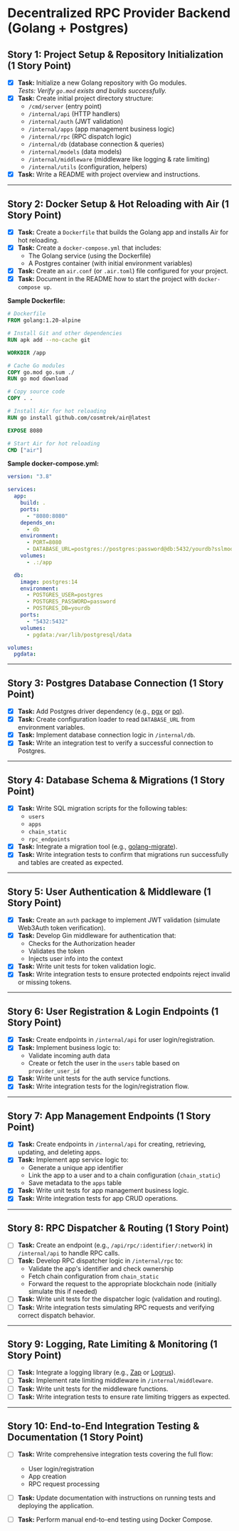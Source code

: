 # Decentralized RPC Provider Backend (Golang + Postgres)

## Story 1: Project Setup & Repository Initialization (1 Story Point)
- [x] **Task:** Initialize a new Golang repository with Go modules.  
  _Tests: Verify `go.mod` exists and builds successfully._
- [x] **Task:** Create initial project directory structure:
  - `/cmd/server` (entry point)
  - `/internal/api` (HTTP handlers)
  - `/internal/auth` (JWT validation)
  - `/internal/apps` (app management business logic)
  - `/internal/rpc` (RPC dispatch logic)
  - `/internal/db` (database connection & queries)
  - `/internal/models` (data models)
  - `/internal/middleware` (middleware like logging & rate limiting)
  - `/internal/utils` (configuration, helpers)
- [x] **Task:** Write a README with project overview and instructions.

---

## Story 2: Docker Setup & Hot Reloading with Air (1 Story Point)
- [x] **Task:** Create a `Dockerfile` that builds the Golang app and installs Air for hot reloading.
- [x] **Task:** Create a `docker-compose.yml` that includes:
  - The Golang service (using the Dockerfile)
  - A Postgres container (with initial environment variables)
- [x] **Task:** Create an `air.conf` (or `.air.toml`) file configured for your project.
- [x] **Task:** Document in the README how to start the project with `docker-compose up`.

**Sample Dockerfile:**
```dockerfile
# Dockerfile
FROM golang:1.20-alpine

# Install Git and other dependencies
RUN apk add --no-cache git

WORKDIR /app

# Cache Go modules
COPY go.mod go.sum ./
RUN go mod download

# Copy source code
COPY . .

# Install Air for hot reloading
RUN go install github.com/cosmtrek/air@latest

EXPOSE 8080

# Start Air for hot reloading
CMD ["air"]
```

**Sample docker-compose.yml:**
```yaml
version: "3.8"

services:
  app:
    build: .
    ports:
      - "8080:8080"
    depends_on:
      - db
    environment:
      - PORT=8080
      - DATABASE_URL=postgres://postgres:password@db:5432/yourdb?sslmode=disable
    volumes:
      - .:/app

  db:
    image: postgres:14
    environment:
      - POSTGRES_USER=postgres
      - POSTGRES_PASSWORD=password
      - POSTGRES_DB=yourdb
    ports:
      - "5432:5432"
    volumes:
      - pgdata:/var/lib/postgresql/data

volumes:
  pgdata:
```

---

## Story 3: Postgres Database Connection (1 Story Point)
- [x] **Task:** Add Postgres driver dependency (e.g., [pgx](https://github.com/jackc/pgx) or [pq](https://github.com/lib/pq)).
- [x] **Task:** Create configuration loader to read `DATABASE_URL` from environment variables.
- [x] **Task:** Implement database connection logic in `/internal/db`.
- [x] **Task:** Write an integration test to verify a successful connection to Postgres.

---

## Story 4: Database Schema & Migrations (1 Story Point)
- [x] **Task:** Write SQL migration scripts for the following tables:
  - `users`
  - `apps`
  - `chain_static`
  - `rpc_endpoints`
- [x] **Task:** Integrate a migration tool (e.g., [golang-migrate](https://github.com/golang-migrate/migrate)).
- [x] **Task:** Write integration tests to confirm that migrations run successfully and tables are created as expected.

---

## Story 5: User Authentication & Middleware (1 Story Point)
- [x] **Task:** Create an `auth` package to implement JWT validation (simulate Web3Auth token verification).
- [x] **Task:** Develop Gin middleware for authentication that:
  - Checks for the Authorization header
  - Validates the token
  - Injects user info into the context
- [x] **Task:** Write unit tests for token validation logic.
- [x] **Task:** Write integration tests to ensure protected endpoints reject invalid or missing tokens.

---

## Story 6: User Registration & Login Endpoints (1 Story Point)
- [x] **Task:** Create endpoints in `/internal/api` for user login/registration.
- [x] **Task:** Implement business logic to:
  - Validate incoming auth data
  - Create or fetch the user in the `users` table based on `provider_user_id`
- [x] **Task:** Write unit tests for the auth service functions.
- [x] **Task:** Write integration tests for the login/registration flow.

---

## Story 7: App Management Endpoints (1 Story Point)
- [x] **Task:** Create endpoints in `/internal/api` for creating, retrieving, updating, and deleting apps.
- [x] **Task:** Implement app service logic to:
  - Generate a unique app identifier
  - Link the app to a user and to a chain configuration (`chain_static`)
  - Save metadata to the `apps` table
- [x] **Task:** Write unit tests for app management business logic.
- [x] **Task:** Write integration tests for app CRUD operations.

---

## Story 8: RPC Dispatcher & Routing (1 Story Point)
- [ ] **Task:** Create an endpoint (e.g., `/api/rpc/:identifier/:network`) in `/internal/api` to handle RPC calls.
- [ ] **Task:** Develop RPC dispatcher logic in `/internal/rpc` to:
  - Validate the app's identifier and check ownership
  - Fetch chain configuration from `chain_static`
  - Forward the request to the appropriate blockchain node (initially simulate this if needed)
- [ ] **Task:** Write unit tests for the dispatcher logic (validation and routing).
- [ ] **Task:** Write integration tests simulating RPC requests and verifying correct dispatch behavior.

---

## Story 9: Logging, Rate Limiting & Monitoring (1 Story Point)
- [ ] **Task:** Integrate a logging library (e.g., [Zap](https://github.com/uber-go/zap) or [Logrus](https://github.com/sirupsen/logrus)).
- [ ] **Task:** Implement rate limiting middleware in `/internal/middleware`.
- [ ] **Task:** Write unit tests for the middleware functions.
- [ ] **Task:** Write integration tests to ensure rate limiting triggers as expected.

---

## Story 10: End-to-End Integration Testing & Documentation (1 Story Point)
- [ ] **Task:** Write comprehensive integration tests covering the full flow:
  - User login/registration
  - App creation
  - RPC request processing
- [ ] **Task:** Update documentation with instructions on running tests and deploying the application.
- [ ] **Task:** Perform manual end-to-end testing using Docker Compose.

